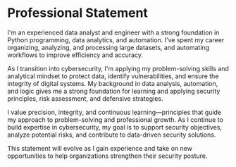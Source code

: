 # Professional Statement

I'm an experienced data analyst and engineer with a strong foundation in Python programming, data analytics, and automation. I've spent my career organizing, analyzing, and processing large datasets, and automating workflows to improve efficiency and accuracy.

As I transition into cybersecurity, I'm applying my problem-solving skills and analytical mindset to protect data, identify vulnerabilities, and ensure the integrity of digital systems. My background in data analysis, automation, and logic gives me a strong foundation for learning and applying security principles, risk assessment, and defensive strategies.

I value precision, integrity, and continuous learning—principles that guide my approach to problem-solving and professional growth. As I continue to build expertise in cybersecurity, my goal is to support security objectives, analyze potential risks, and contribute to data-driven security solutions.

This statement will evolve as I gain experience and take on new opportunities to help organizations strengthen their security posture.
